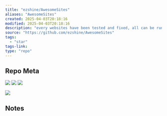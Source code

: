 ```yaml
---
title: "ezshine/AwesomeSites"
aliases: "AwesomeSites"
created: 2025-04-03T20:18:16
modified: 2025-04-03T20:18:16
description: "every websites have been tested and fixed, all can be running in localhost. After clone the repository enter the website's folder, simply start a local HTTP server such as live-server to run the website offline."
source: "https://github.com/ezshine/AwesomeSites"
tags:
  - "star"
tags-link:
type: "repo"
---
```

## Repo Meta

![](https://img.shields.io/github/stars/ezshine/AwesomeSites?style=for-the-badge&label=stars) ![](https://img.shields.io/github/repo-size/ezshine/AwesomeSites?style=for-the-badge&label=size) ![](https://img.shields.io/github/created-at/ezshine/AwesomeSites?style=for-the-badge&label=since)

[![](https://github-readme-stats.vercel.app/api/pin/?username=ezshine&repo=AwesomeSites&bg_color=00000000)](https://github.com/ezshine/AwesomeSites)

## Notes

